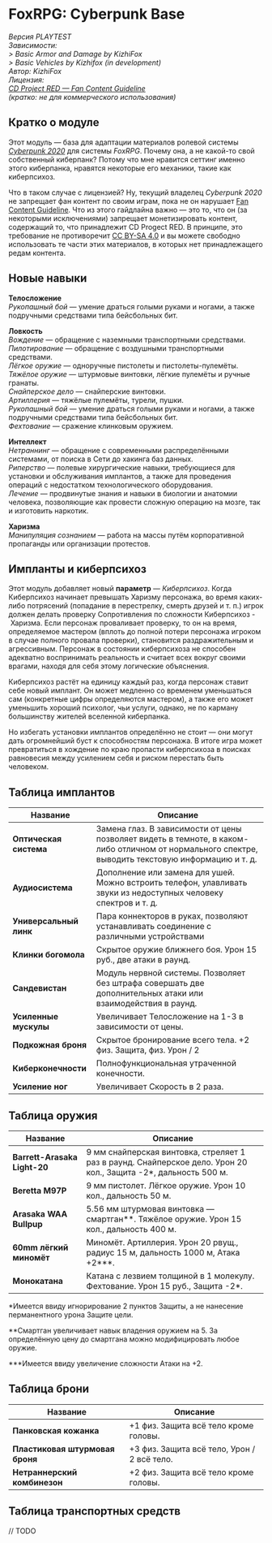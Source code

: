 # FoxRPG: Cyberpunk Base

*Версия PLAYTEST*  
*Зависимости:*  
*> Basic Armor and Damage by KizhiFox*  
*> Basic Vehicles by Kizhifox (in development)*  
*Автор: KizhiFox*  
*Лицензия:*  
*[CD Project RED — Fan Content Guideline](https://cdprojektred.com/en/fan-content)*  
*(кратко: не для коммерческого использования)*

## Кратко о модуле

Этот модуль — база для адаптации материалов ролевой системы *[Cyberpunk 2020](https://cyberpunk.fandom.com/wiki/Cyberpunk_2020)* для системы *FoxRPG*. Почему она, а не какой-то свой собственный киберпанк? Потому что мне нравится сеттинг именно этого киберпанка, нравятся некоторые его механики, такие как киберпсихоз.

Что в таком случае с лицензией? Ну, текущий владелец *Cyberpunk 2020* не запрещает фан контент по своим играм, пока не он нарушает [Fan Content Guideline](https://cdprojektred.com/en/fan-content). Что из этого гайдлайна важно — это то, что он (за некоторыми исключениями) запрещает монетизировать контент, содержащий то, что принадлежит CD Progect RED. В принципе, это требование не противоречит [CC BY⁠-⁠SA 4⁠.⁠0](https://creativecommons.org/licenses/by-sa/4.0/) и вы можете свободно использовать те части этих материалов, в которых нет принадлежащего редам контента.

## Новые навыки

**Телосложение**  
*Рукопашный бой* — умение драться голыми руками и ногами, а также подручными средствами типа бейсбольных бит.


**Ловкость**  
*Вождение* — обращение с наземными транспортными средствами.  
*Пилотирование* — обращение с воздушными транспортными средствами.  
*Лёгкое оружие* — одноручные пистолеты и пистолеты-пулемёты.  
*Тяжёлое оружие* — штурмовые винтовки, лёгкие пулемёты и ручные гранаты.  
*Снайперское дело* — снайперские винтовки.  
*Артиллерия* — тяжёлые пулемёты, турели, пушки.  
*Рукопашный бой* — умение драться голыми руками и ногами, а также подручными средствами типа бейсбольных бит.  
*Фехтование* — сражение клинковым оружием.

**Интеллект**  
*Нетраннинг* — обращение с современными распределёнными системами, от поиска в Сети до хакинга баз данных.  
*Риперство* — полевые хирургические навыки, требующиеся для установки и обслуживания имплантов, а также для проведения операций с недостатком технологического оборудования.  
*Лечение* — продвинутые знания и навыки в биологии и анатомии человека, позволяющие как провести сложную операцию на мозге, так и изготовить наркотик.

**Харизма**  
*Манипуляция сознанием* — работа на массы путём корпоративной пропаганды или организации протестов.

## Импланты и киберпсихоз

Этот модуль добавляет новый **параметр** — *Киберпсихоз*. Когда Киберпсихоз начинает превышать Харизму персонажа, во время каких-либо потрясений (попадание в перестрелку, смерть друзей и т. п.) игрок должен делать проверку Сопротивления по сложности Киберпсихоз - Харизма. Если персонаж проваливает проверку, то он на время, определяемое мастером (вплоть до полной потери персонажа игроком в случае полного провала проверки), становится раздражительным и агрессивным. Персонаж в состоянии киберпсихоза не способен адекватно воспринимать реальность и считает всех вокруг своими врагами, находя для себя этому логические объяснения.

Киберпсихоз растёт на единицу каждый раз, когда персонаж ставит себе новый имплант. Он может медленно со временем уменьшаться сам (конкретные цифры определяются мастером), а также его может уменьшить хороший психолог, чьи услуги, однако, не по карману большинству жителей вселенной киберпанка.

Но избегать установки имплантов определённо не стоит — они могут дать огромнейший буст к способностям персонажа. В итоге игра может превратиться в хождение по краю пропасти киберпсихоза в поисках равновесия между усилением себя и риском перестать быть человеком.

## Таблица имплантов

Название | Описание
--- | ---
**Оптическая система** | Замена глаз. В зависимости от цены позволяет видеть в темноте, в каком-либо отличном от нормального спектре, выводить текстовую информацию и т. д.
**Аудиосистема** | Дополнение или замена для ушей. Можно встроить телефон, улавливать звуки из недоступных человеку спектров и т. д.
**Универсальный линк** | Пара коннекторов в руках, позволяют устанавливать соединение с различными устройствами
**Клинки богомола** | Скрытое оружие ближнего боя. Урон 15 руб., две атаки в раунд.
**Сандевистан** | Модуль нервной системы. Позволяет без штрафа совершать две дополнительных атаки или взаимодействия в раунд.
**Усиленные мускулы** | Увеличивает Телосложение на 1-3 в зависимости от цены.
**Подкожная броня** | Скрытое бронирование всего тела. +2 физ. Защита, физ. Урон / 2
**Киберконечности** | Полнофункциональная утраченной конечности.
**Усиление ног** | Увеличивает Скорость в 2 раза.

## Таблица оружия

Название | Описание
--- | ---
**Barrett-Arasaka Light-20** | 9 мм снайперская винтовка, стреляет 1 раз в раунд. Снайперское дело. Урон 20 кол., Защита -2\*, дальность 500 м. 
**Beretta M97P** | 9 мм пистолет. Лёгкое оружие. Урон 10 кол., дальность 50 м.
**Arasaka WAA Bullpup** | 5.56 мм штурмовая винтовка — смартган\*\*.  Тяжёлое оружие. Урон 15 кол., дальность 400 м.
**60mm лёгкий миномёт** | Миномёт. Артиллерия. Урон 20 рвущ., радиус 15 м, дальность 1000 м, Атака +2\*\*\*.
**Монокатана** | Катана с лезвием толщиной в 1 молекулу. Фехтование. Урон 15 руб., Защита -2\*.

\*Имеется ввиду игнорирование 2 пунктов Защиты, а не нанесение перманентного урона Защите цели.

\*\*Смартган увеличивает навык владения оружием на 5. За определённую цену до смартгана можно модифицировать любое оружие.

\*\*\*Имеется ввиду увеличение сложности Атаки на +2.

## Таблица брони

Название | Описание
--- | ---
**Панковская кожанка** | +1 физ. Защита всё тело кроме головы.
**Пластиковая штурмовая броня** | +3 физ. Защита всё тело, Урон / 2 всё тело.
**Нетраннерский комбинезон** | +2 физ. Защита всё тело кроме головы.


## Таблица транспортных средств

// TODO


